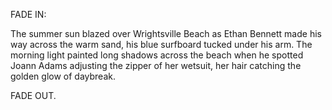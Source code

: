 FADE IN:

The summer sun blazed over Wrightsville Beach as Ethan Bennett made his way across the warm sand, his blue surfboard tucked under his arm. The morning light painted long shadows across the beach when he spotted Joann Adams adjusting the zipper of her wetsuit, her hair catching the golden glow of daybreak.

FADE OUT.